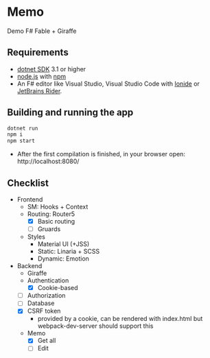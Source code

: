 # Memo

Demo F# Fable + Giraffe

## Requirements

* [dotnet SDK](https://www.microsoft.com/net/download/core) 3.1 or higher
* [node.js](https://nodejs.org) with [npm](https://www.npmjs.com/)
* An F# editor like Visual Studio, Visual Studio Code with [Ionide](http://ionide.io/) or [JetBrains Rider](https://www.jetbrains.com/rider/).

## Building and running the app

```cmd
dotnet run
npm i
npm start
```

* After the first compilation is finished, in your browser open: http://localhost:8080/

## Checklist
* Frontend
    * SM: Hooks + Context
    * Routing: Router5
        - [x] Basic routing
        - [ ] Gruards
    * Styles
        - Material UI (+JSS)
        - Static: Linaria + SCSS
        - Dynamic: Emotion
* Backend
    * Giraffe
    * Authentication
        - [x] Cookie-based
    * [ ] Authorization
    * [ ] Database
    * [x] CSRF token
        - provided by a cookie, can be rendered with index.html
          but webpack-dev-server should support this
    * Memo
        - [x] Get all
        - [ ] Edit
